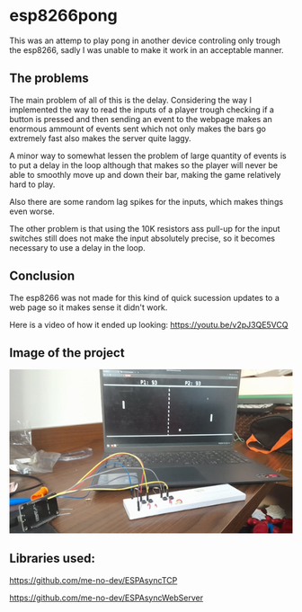 # esp8266pong
This was an attemp to play pong in another device controling only trough the esp8266, sadly I was unable to make it work in an acceptable manner.

## The problems
The main problem of all of this is the delay. Considering the way I implemented the way to read the inputs of a player trough checking if a button is pressed and then sending an event to the webpage makes an enormous ammount of events sent which not only makes the bars go extremely fast also makes the server quite laggy.

A minor way to somewhat lessen the problem of large quantity of events is to put a delay in the loop although that makes so the player will never be able to smoothly move up and down their bar, making the game relatively hard to play.

Also there are some random lag spikes for the inputs, which makes things even worse.

The other problem is that using the 10K resistors ass pull-up for the input switches still does not make the input absolutely precise, so it becomes necessary to use a delay in the loop.

## Conclusion

The esp8266 was not made for this kind of quick sucession updates to a web page so it makes sense it didn't work.

Here is a video of how it ended up looking:
https://youtu.be/v2pJ3QE5VCQ

## Image of the project

<img src="./image/TBadPongImage.jpg">

## Libraries used:

https://github.com/me-no-dev/ESPAsyncTCP

https://github.com/me-no-dev/ESPAsyncWebServer
